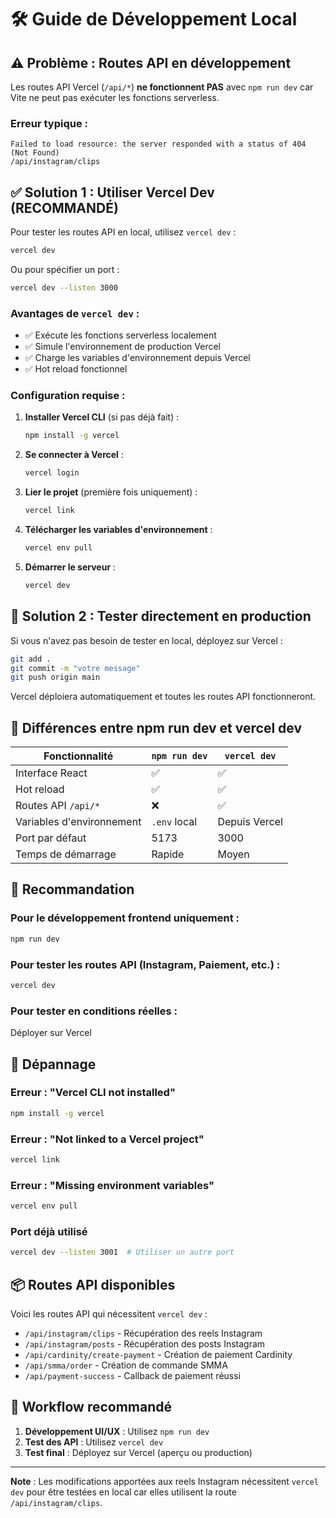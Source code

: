 # 🛠️ Guide de Développement Local

## ⚠️ Problème : Routes API en développement

Les routes API Vercel (`/api/*`) **ne fonctionnent PAS** avec `npm run dev` car Vite ne peut pas exécuter les fonctions serverless.

### Erreur typique :
```
Failed to load resource: the server responded with a status of 404 (Not Found)
/api/instagram/clips
```

## ✅ Solution 1 : Utiliser Vercel Dev (RECOMMANDÉ)

Pour tester les routes API en local, utilisez `vercel dev` :

```bash
vercel dev
```

Ou pour spécifier un port :

```bash
vercel dev --listen 3000
```

### Avantages de `vercel dev` :
- ✅ Exécute les fonctions serverless localement
- ✅ Simule l'environnement de production Vercel
- ✅ Charge les variables d'environnement depuis Vercel
- ✅ Hot reload fonctionnel

### Configuration requise :

1. **Installer Vercel CLI** (si pas déjà fait) :
   ```bash
   npm install -g vercel
   ```

2. **Se connecter à Vercel** :
   ```bash
   vercel login
   ```

3. **Lier le projet** (première fois uniquement) :
   ```bash
   vercel link
   ```

4. **Télécharger les variables d'environnement** :
   ```bash
   vercel env pull
   ```

5. **Démarrer le serveur** :
   ```bash
   vercel dev
   ```

## 🔄 Solution 2 : Tester directement en production

Si vous n'avez pas besoin de tester en local, déployez sur Vercel :

```bash
git add .
git commit -m "votre message"
git push origin main
```

Vercel déploiera automatiquement et toutes les routes API fonctionneront.

## 📝 Différences entre npm run dev et vercel dev

| Fonctionnalité | `npm run dev` | `vercel dev` |
|----------------|---------------|--------------|
| Interface React | ✅ | ✅ |
| Hot reload | ✅ | ✅ |
| Routes API `/api/*` | ❌ | ✅ |
| Variables d'environnement | `.env` local | Depuis Vercel |
| Port par défaut | 5173 | 3000 |
| Temps de démarrage | Rapide | Moyen |

## 🎯 Recommandation

### Pour le développement frontend uniquement :
```bash
npm run dev
```

### Pour tester les routes API (Instagram, Paiement, etc.) :
```bash
vercel dev
```

### Pour tester en conditions réelles :
Déployer sur Vercel

## 🐛 Dépannage

### Erreur : "Vercel CLI not installed"
```bash
npm install -g vercel
```

### Erreur : "Not linked to a Vercel project"
```bash
vercel link
```

### Erreur : "Missing environment variables"
```bash
vercel env pull
```

### Port déjà utilisé
```bash
vercel dev --listen 3001  # Utiliser un autre port
```

## 📦 Routes API disponibles

Voici les routes API qui nécessitent `vercel dev` :

- `/api/instagram/clips` - Récupération des reels Instagram
- `/api/instagram/posts` - Récupération des posts Instagram
- `/api/cardinity/create-payment` - Création de paiement Cardinity
- `/api/smma/order` - Création de commande SMMA
- `/api/payment-success` - Callback de paiement réussi

## 🚀 Workflow recommandé

1. **Développement UI/UX** : Utilisez `npm run dev`
2. **Test des API** : Utilisez `vercel dev`
3. **Test final** : Déployez sur Vercel (aperçu ou production)

---

**Note** : Les modifications apportées aux reels Instagram nécessitent `vercel dev` pour être testées en local car elles utilisent la route `/api/instagram/clips`.

